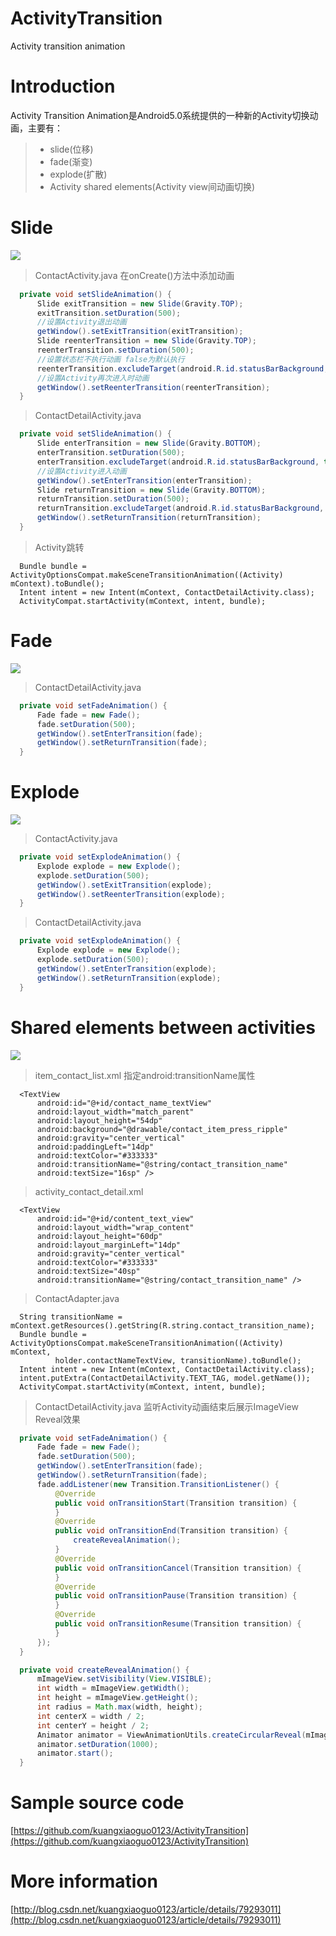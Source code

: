 # ActivityTransition
Activity transition animation
# Introduction
Activity Transition Animation是Android5.0系统提供的一种新的Activity切换动画，主要有：
>-  slide(位移)
>-  fade(渐变)
>- explode(扩散)
>-  Activity shared elements(Activity view间动画切换)

# Slide
![](https://github.com/kuangxiaoguo0123/ActivityTransition/blob/master/screenshots/slideAnimation.gif)

> ContactActivity.java
在onCreate()方法中添加动画
```java
  private void setSlideAnimation() {
      Slide exitTransition = new Slide(Gravity.TOP);
      exitTransition.setDuration(500);
      //设置Activity退出动画
      getWindow().setExitTransition(exitTransition);
      Slide reenterTransition = new Slide(Gravity.TOP);
      reenterTransition.setDuration(500);
      //设置状态栏不执行动画 false为默认执行
      reenterTransition.excludeTarget(android.R.id.statusBarBackground, true);
      //设置Activity再次进入时动画
      getWindow().setReenterTransition(reenterTransition);
  }
```
> ContactDetailActivity.java
```java
  private void setSlideAnimation() {
      Slide enterTransition = new Slide(Gravity.BOTTOM);
      enterTransition.setDuration(500);
      enterTransition.excludeTarget(android.R.id.statusBarBackground, true);
      //设置Activity进入动画
      getWindow().setEnterTransition(enterTransition);
      Slide returnTransition = new Slide(Gravity.BOTTOM);
      returnTransition.setDuration(500);
      returnTransition.excludeTarget(android.R.id.statusBarBackground, true);
      getWindow().setReturnTransition(returnTransition);
  }
```
> Activity跳转
```
  Bundle bundle = ActivityOptionsCompat.makeSceneTransitionAnimation((Activity) mContext).toBundle();
  Intent intent = new Intent(mContext, ContactDetailActivity.class);
  ActivityCompat.startActivity(mContext, intent, bundle);
```
# Fade
![](https://github.com/kuangxiaoguo0123/ActivityTransition/blob/master/screenshots/fadeAnimation.gif)
> ContactDetailActivity.java
```java
  private void setFadeAnimation() {
      Fade fade = new Fade();
      fade.setDuration(500);
      getWindow().setEnterTransition(fade);
      getWindow().setReturnTransition(fade);
  }
```
# Explode
![](https://github.com/kuangxiaoguo0123/ActivityTransition/blob/master/screenshots/explodeAnimation.gif)
>ContactActivity.java
```java
  private void setExplodeAnimation() {
      Explode explode = new Explode();
      explode.setDuration(500);
      getWindow().setExitTransition(explode);
      getWindow().setReenterTransition(explode);
  }
```
>ContactDetailActivity.java
```java
  private void setExplodeAnimation() {
      Explode explode = new Explode();
      explode.setDuration(500);
      getWindow().setEnterTransition(explode);
      getWindow().setReturnTransition(explode);
  }
```
# Shared elements between activities
![](https://github.com/kuangxiaoguo0123/ActivityTransition/blob/master/screenshots/shareElements.gif)
>item_contact_list.xml
指定android:transitionName属性
```
  <TextView
      android:id="@+id/contact_name_textView"
      android:layout_width="match_parent"
      android:layout_height="54dp"
      android:background="@drawable/contact_item_press_ripple"
      android:gravity="center_vertical"
      android:paddingLeft="14dp"
      android:textColor="#333333"
      android:transitionName="@string/contact_transition_name"
      android:textSize="16sp" />
```
>activity_contact_detail.xml

```
  <TextView
      android:id="@+id/content_text_view"
      android:layout_width="wrap_content"
      android:layout_height="60dp"
      android:layout_marginLeft="14dp"
      android:gravity="center_vertical"
      android:textColor="#333333"
      android:textSize="40sp"
      android:transitionName="@string/contact_transition_name" />
```
>ContactAdapter.java
```
  String transitionName = mContext.getResources().getString(R.string.contact_transition_name);
  Bundle bundle = ActivityOptionsCompat.makeSceneTransitionAnimation((Activity) mContext,
          holder.contactNameTextView, transitionName).toBundle();
  Intent intent = new Intent(mContext, ContactDetailActivity.class);
  intent.putExtra(ContactDetailActivity.TEXT_TAG, model.getName());
  ActivityCompat.startActivity(mContext, intent, bundle);
```
>ContactDetailActivity.java
监听Activity动画结束后展示ImageView Reveal效果
```java
  private void setFadeAnimation() {
      Fade fade = new Fade();
      fade.setDuration(500);
      getWindow().setEnterTransition(fade);
      getWindow().setReturnTransition(fade);
      fade.addListener(new Transition.TransitionListener() {
          @Override
          public void onTransitionStart(Transition transition) {
          }
          @Override
          public void onTransitionEnd(Transition transition) {
              createRevealAnimation();
          }
          @Override
          public void onTransitionCancel(Transition transition) {
          }
          @Override
          public void onTransitionPause(Transition transition) {
          }
          @Override
          public void onTransitionResume(Transition transition) {
          }
      });                                                     
  }      

  private void createRevealAnimation() {
      mImageView.setVisibility(View.VISIBLE);
      int width = mImageView.getWidth();
      int height = mImageView.getHeight();
      int radius = Math.max(width, height);
      int centerX = width / 2;
      int centerY = height / 2;
      Animator animator = ViewAnimationUtils.createCircularReveal(mImageView, centerX, centerY, 0, radius);
      animator.setDuration(1000);
      animator.start();
  }                                                         
```
# Sample source code
[https://github.com/kuangxiaoguo0123/ActivityTransition](https://github.com/kuangxiaoguo0123/ActivityTransition)

# More information
[http://blog.csdn.net/kuangxiaoguo0123/article/details/79293011](http://blog.csdn.net/kuangxiaoguo0123/article/details/79293011)
